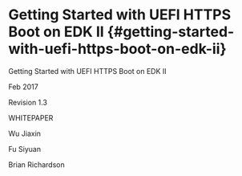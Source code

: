 
# Getting Started with UEFI HTTPS Boot on EDK II {#getting-started-with-uefi-https-boot-on-edk-ii}

Getting Started with UEFI HTTPS Boot on EDK II

Feb 2017

Revision 1.3

WHITEPAPER

Wu Jiaxin

Fu Siyuan

Brian Richardson